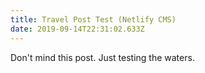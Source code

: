 ```yaml
---
title: Travel Post Test (Netlify CMS)
date: 2019-09-14T22:31:02.633Z
---
```

Don't mind this post. Just testing the waters.

